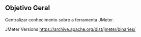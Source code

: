 ## Objetivo Geral
Centralizar conhecimento sobre a ferramenta JMeter.


JMeter Versions
https://archive.apache.org/dist/jmeter/binaries/
